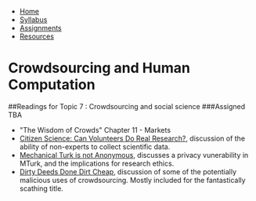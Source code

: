 <ul id="ProjectSubmenu">
    <li><a class="home" href="../index.html" title="Home">Home</a></li>
    <li><a class="syllabus" href="../syllabus.html" title="Syllabus">Syllabus</a></li>
    <li><a class="assignments" href="../assignments.html" title="Assignments">Assignments</a></li>
    <li><a class="resources" href="../resources.html" title="Resources">Resources</a></li>
</ul>

<link rel="stylesheet" type="text/css" href="../stylesheet.css" />

# Crowdsourcing and Human Computation

##Readings for Topic 7 : Crowdsourcing and social science
###Assigned TBA

- "The Wisdom of Crowds" Chapter 11 - Markets
- [Citizen Science: Can Volunteers Do Real Research?](downloads/social-science/Cohn.pdf), discussion of the ability of non-experts to collect scientific data.
- [Mechanical Turk is not Anonymous](downloads/social-science/LeaseEtAl.pdf), discusses a privacy vunerability in MTurk, and the implications for research ethics.
- [Dirty Deeds Done Dirt Cheap](downloads/social-science/Harris.pdf), discussion of some of the potentially malicious uses of crowdsourcing. Mostly included for the fantastically scathing title.
